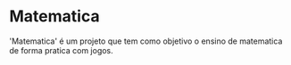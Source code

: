 # Matematica

'Matematica' é um projeto que tem como objetivo
o ensino de matematica de forma pratica com jogos.